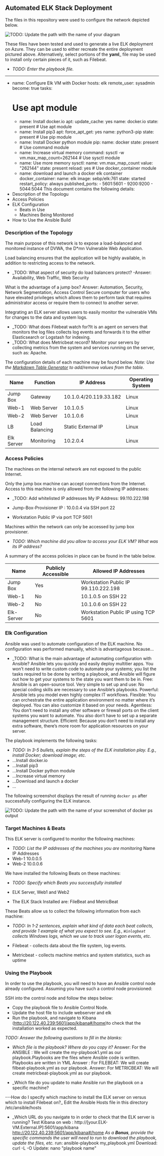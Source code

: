 ## Automated ELK Stack Deployment

The files in this repository were used to configure the network depicted below.

![TODO: Update the path with the name of your diagram](Images/diagram_filename.png)

These files have been tested and used to generate a live ELK deployment on Azure. They can be used to either recreate the entire deployment pictured above. Alternatively, select portions of the __yaml___ file may be used to install only certain pieces of it, such as Filebeat.

  - _TODO: Enter the playbook file._
---
- name: Configure Elk VM with Docker
  hosts: elk
  remote_user: sysadmin
  become: true
  tasks:
    # Use apt module
    - name: Install docker.io
      apt:
        update_cache: yes
        name: docker.io
        state: present      # Use apt module
    - name: Install pip3
      apt:
        force_apt_get: yes
        name: python3-pip
        state: present      # Use pip module
    - name: Install Docker python module
      pip:
        name: docker
        state: present      # Use command module
    - name: Increase virtual memory
      command: sysctl -w vm.max_map_count=262144      # Use sysctl module
    - name: Use more memory
      sysctl:
        name: vm.max_map_count
        value: "262144"
        state: present
        reload: yes      # Use docker_container module
    - name: download and launch a docker elk container
      docker_container:
        name: elk
        image: sebp/elk:761
        state: started
        restart_policy: always
        published_ports:
          - 5601:5601
          - 9200:9200
          - 5044:5044
This document contains the following details:
- Description of the Topologu
- Access Policies
- ELK Configuration
  - Beats in Use
  - Machines Being Monitored
- How to Use the Ansible Build


### Description of the Topology

The main purpose of this network is to expose a load-balanced and monitored instance of DVWA, the D*mn Vulnerable Web Application.

Load balancing ensures that the application will be highly available, in addition to restricting access to the network.

- _TODO: What aspect of security do load balancers protect? 
-Answer: Availability, Web Traffic, Web Security

What is the advantage of a jump box?
Answer: Automation, Security, Network Segmentation, Access Control
Secure computer for users who have elevated privileges which allows them to perform task that requires 
administrator access or require them to connect to another server.

Integrating an ELK server allows users to easily monitor the vulnerable VMs for changes to the data and system logs.
- _TODO: What does Filebeat watch for?It is an agent on servers that monitors the log files collects log events and forwards it to the either Elasticsearch or Logstash for indexing. 
- _TODO: What does Metricbeat record? Monitor your servers by collecting metrics from the system and services running on the server, such as: Apache.

The configuration details of each machine may be found below.
_Note: Use the [Markdown Table Generator](http://www.tablesgenerator.com/markdown_tables) to add/remove values from the table_.

| Name     | Function | IP Address | Operating System |
|----------|----------|------------|------------------|
| Jump Box | Gateway  |10.1.0.4/20.119.33.182| Linux |
| Web-1    |Web Server| 10.1.0.5   | Linux            |
| Web-2    |Web Server| 10.1.0.6   | Linux            |    
| LB       |Load Balancing| Static External IP| Linux |
|Elk Server|Monitoring| 10.2.0.4   | Linux            |

### Access Policies

The machines on the internal network are not exposed to the public Internet. 

Only the jump box machine can accept connections from the Internet. Access to this machine is only allowed from the following IP addresses:
- _TODO: Add whitelisted IP addresses My IP Address: 99.110.222.198 

- Jump-Box-Provisioner IP : 10.0.0.4 via SSH port 22
- Workstation Public IP via port TCP 5601

Machines within the network can only be accessed by jump box provisioner.
- _TODO: Which machine did you allow to access your ELK VM? What was its IP address?_

A summary of the access policies in place can be found in the table below.

| Name     | Publicly Accessible | Allowed IP Addresses                 |
|----------|---------------------|--------------------------------------|
| Jump Box | Yes              	 |  Workstation Public IP 99.110.222.198|
| Web-1    | No                  |  10.1.0.5 on SSH 22                  |
| Web-2    | No                  |  10.1.0.6 on SSH 22                  |
|Elk-Server| No                  |  Workstation Public IP using TCP 5601|

### Elk Configuration

Ansible was used to automate configuration of the ELK machine. No configuration was performed manually, which is advantageous because...
- _TODO: What is the main advantage of automating configuration with Ansible?
Ansible lets you quickly and easily deploy multitier apps. You won't need to write custom code to automate your systems; you list the tasks 
required to be done by writing a playbook, and Ansible will figure out how to get your systems to the state you want them to be in.
Free: Ansible is an open-source tool.
Very simple to set up and use: No special coding skills are necessary to use Ansible’s playbooks. 
Powerful: Ansible lets you model even highly complex IT workflows.
Flexible: You can orchestrate the entire application environment no matter where it’s deployed. You can also customize it based on your needs.
Agentless: You don’t need to install any other software or firewall ports on the client systems you want to automate. You also don’t have to set up a separate management structure.
Efficient: Because you don’t need to install any extra software, there’s more room for application resources on your server.

The playbook implements the following tasks:
- _TODO: In 3-5 bullets, explain the steps of the ELK installation play. E.g., install Docker; download image; etc._
- ...Install docker.io
- ...Install pip3
- ...Install Docker python module
- ...Increase virtual memory
- ...Download and launch a docker
- ...

The following screenshot displays the result of running `docker ps` after successfully configuring the ELK instance.

![TODO: Update the path with the name of your screenshot of docker ps output](Images/docker_ps_output.png)

### Target Machines & Beats
This ELK server is configured to monitor the following machines:
- _TODO: List the IP addresses of the machines you are monitoring_
Name	IP Addresses
- Web-1	10.0.0.5
- Web-2	10.0.0.6

We have installed the following Beats on these machines:
- _TODO: Specify which Beats you successfully installed_

- ELK Server, Web1 and Web2
- The ELK Stack Installed are: FileBeat and MetricBeat

These Beats allow us to collect the following information from each machine:
- _TODO: In 1-2 sentences, explain what kind of data each beat collects, and provide 1 example of what you expect to see. E.g., `Winlogbeat` collects Windows logs, which we use to track user logon events, etc._

- Filebeat - collects data about the file system, log events. 
- Metricbeat - collects machine metrics and system statistics, such as uptime

### Using the Playbook
In order to use the playbook, you will need to have an Ansible control node already configured. Assuming you have such a control node provisioned: 

SSH into the control node and follow the steps below:
- Copy the playbook file to Ansible Control Node.
- Update the host file to include webserver and elk
- Run the playbook, and navigate to Kibana (http://20.122.40.239:5601/app/kibana#/home)to check that the installation worked as expected.

_TODO: Answer the following questions to fill in the blanks:_
- _Which file is the playbook? Where do you copy it?_
  Answer: For the ANSIBLE : We will create the my-playbook1.yml as our playbook.Playbooks are the files where Ansible code is written. Playbooks are written in YML 
  Answer : For FILEBEAT: We will create filbeat-playbook.yml as our playbook.
  Answer: For METRICBEAT: We will create metricbeat-playbook.yml as our playbook.
 
- _Which file do you update to make Ansible run the playbook on a specific machine? 
  
---How do I specify which machine to install the ELK server on versus which to install Filebeat on?_ 
Edit the Ansible Hosts file in this directory /etc/ansible/hosts
- _Which URL do you navigate to in order to check that the ELK server is running?
Test Kibana on web : http://[your.ELK-VM.External.IP]:5601/app/kibana
http://20.122.40.239:5601/app/kibana#/home
_As a **Bonus**, provide the specific commands the user will need to run to download the playbook, update the files, etc._
run: ansible-playbook my_playbook.yml
Download: curl -L -O 
Update: nano "playbook name" 
